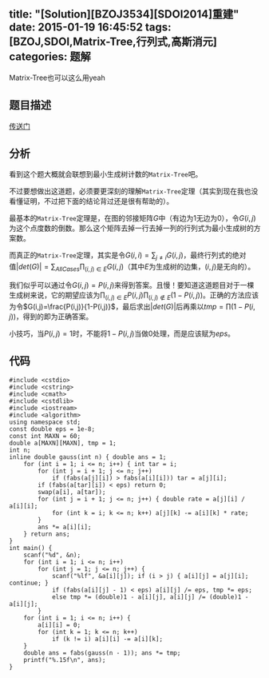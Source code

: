 title: "[Solution][BZOJ3534][SDOI2014]重建"
date: 2015-01-19 16:45:52
tags: [BZOJ,SDOI,Matrix-Tree,行列式,高斯消元]
categories: 题解
---
Matrix-Tree也可以这么用yeah
<!--more-->
## 题目描述
[传送门](http://www.lydsy.com/JudgeOnline/problem.php?id=3534)

## 分析
看到这个题大概就会联想到最小生成树计数的`Matrix-Tree`吧。

不过要想做出这道题，必须要更深刻的理解`Matrix-Tree`定理（其实到现在我也没看懂证明，不过把下面的结论背过还是很有帮助的）。

最基本的`Matrix-Tree`定理是，在图的邻接矩阵$G$中（有边为$1$无边为$0$），令$G(i,j)$为这个点度数的倒数。那么这个矩阵去掉一行去掉一列的行列式为最小生成树的方案数。

而真正的`Matrix-Tree`定理，其实是令$G(i,i)=\sum_{j\neq i}G(i,j)$，最终行列式的绝对值$|det(G)|=\sum_{AllCases}\prod_{(i,j)\in E}G(i,j)$（其中$E$为生成树的边集，$(i,j)$是无向的）。

我们似乎可以通过令$G(i,j)=P(i,j)$来得到答案。且慢！要知道这道题目对于一棵生成树来说，它的期望应该为$\prod_{(i,j)\in E}P(i,j)\prod_{(i,j)\notin E}(1-P(i,j))$。正确的方法应该为令$G(i,j)=\frac{P(i,j)}{1-P(i,j)}$，最后求出$|det(G)|$后再乘以$tmp=\prod (1-P(i,j))$，得到的即为正确答案。

小技巧，当$P(i,j)=1$时，不能将$1-P(i,j)$当做$0$处理，而是应该赋为$eps$。

## 代码
```
#include <cstdio>
#include <cstring>
#include <cmath>
#include <cstdlib>
#include <iostream>
#include <algorithm>
using namespace std;
const double eps = 1e-8;
const int MAXN = 60;
double a[MAXN][MAXN], tmp = 1;
int n;
inline double gauss(int n) { double ans = 1;
    for (int i = 1; i <= n; i++) { int tar = i;
        for (int j = i + 1; j <= n; j++)
            if (fabs(a[j][i]) > fabs(a[i][i])) tar = a[j][i];
        if (fabs(a[tar][i]) < eps) return 0;
        swap(a[i], a[tar]);
        for (int j = i + 1; j <= n; j++) { double rate = a[j][i] / a[i][i];
            for (int k = i; k <= n; k++) a[j][k] -= a[i][k] * rate;
        }
        ans *= a[i][i];
    } return ans;
}
int main() {
    scanf("%d", &n);
    for (int i = 1; i <= n; i++)
        for (int j = 1; j <= n; j++) {
            scanf("%lf", &a[i][j]); if (i > j) { a[i][j] = a[j][i]; continue; }
            if (fabs(a[i][j] - 1) < eps) a[i][j] /= eps, tmp *= eps;
            else tmp *= (double)1 - a[i][j], a[i][j] /= (double)1 - a[i][j];
        }
    for (int i = 1; i <= n; i++) {
        a[i][i] = 0;
        for (int k = 1; k <= n; k++)
            if (k != i) a[i][i] -= a[i][k];
    }
    double ans = fabs(gauss(n - 1)); ans *= tmp;
    printf("%.15f\n", ans);
}
```